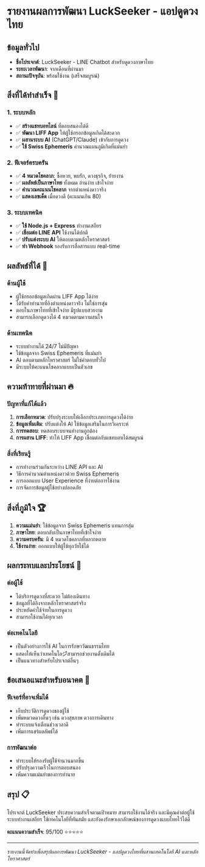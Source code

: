 # รายงานผลการพัฒนา LuckSeeker - แอปดูดวงไทย

## ข้อมูลทั่วไป
- **ชื่อโปรเจกต์**: LuckSeeker - LINE Chatbot สำหรับดูดวงภาษาไทย
- **ระยะเวลาพัฒนา**: จากเดือนที่ผ่านมา
- **สถานะปัจจุบัน**: พร้อมใช้งาน (เสร็จสมบูรณ์)

## สิ่งที่ได้ทำสำเร็จ 🎯

### 1. ระบบหลัก
- ✅ **สร้างแชทบอทไลน์** ที่ตอบสนองได้ดี
- ✅ **พัฒนา LIFF App** ให้ผู้ใช้กรอกข้อมูลเกิดได้สะดวก
- ✅ **ผสานระบบ AI** (ChatGPT/Claude) เข้ากับการดูดวง
- ✅ **ใช้ Swiss Ephemeris** คำนวณแผนภูมิเกิดที่แม่นยำ

### 2. ฟีเจอร์ครบครัน
- ✅ **4 หมวดโชคลาภ**: ซื้อหวย, พบรัก, ดวงธุรกิจ, ย้ายงาน
- ✅ **ผลลัพธ์เป็นภาษาไทย** ทั้งหมด อ่านง่าย เข้าใจง่าย
- ✅ **คำนวณคะแนนโชคลาภ** จากตำแหน่งดาวจริง
- ✅ **แสดงเลขเด็ด** เมื่อดวงดี (คะแนนเกิน 80)

### 3. ระบบเทคนิค
- ✅ **ใช้ Node.js + Express** ทำงานเสถียร
- ✅ **เชื่อมต่อ LINE API** ใช้งานได้ปกติ
- ✅ **ปรับแต่งระบบ AI** ให้ตอบตามหลักโหราศาสตร์
- ✅ **ทำ Webhook** รองรับการสื่อสารแบบ real-time

## ผลลัพธ์ที่ได้ 🌟

### ด้านผู้ใช้
- ผู้ใช้กรอกข้อมูลเกิดผ่าน LIFF App ได้ง่าย
- ได้รับคำทำนายที่อิงตำแหน่งดาวจริง ไม่ใช่การสุ่ม
- ตอบในภาษาไทยที่เข้าใจง่าย มีรูปแบบสวยงาม
- สามารถเลือกดูดวงได้ 4 หมวดตามความสนใจ

### ด้านเทคนิค
- ระบบทำงานได้ 24/7 ไม่มีปัญหา
- ใช้ข้อมูลจาก Swiss Ephemeris ที่แม่นยำ
- AI ตอบตามหลักโหราศาสตร์ ไม่ใช่คำตอบทั่วไป
- มีระบบให้คะแนนโชคลาภแบบเป็นตัวเลข

## ความท้าทายที่ผ่านมา 🔥

### ปัญหาที่แก้ได้แล้ว
1. **การเลือกหมวด**: ปรับปรุงระบบให้เลือกประเภทการดูดวงได้ง่าย
2. **ข้อมูลเพิ่มเติม**: ปรับแต่งให้ AI ใช้ข้อมูลเสริมในการวิเคราะห์
3. **การทดสอบ**: ทดสอบระบบจนทำงานถูกต้อง
4. **การผสาน LIFF**: ทำให้ LIFF App เชื่อมต่อกับแชทบอทได้สมบูรณ์

### สิ่งที่เรียนรู้
- การทำงานร่วมกันระหว่าง LINE API และ AI
- วิธีการคำนวณตำแหน่งดาวด้วย Swiss Ephemeris
- การออกแบบ User Experience ที่ง่ายต่อการใช้งาน
- การจัดการข้อมูลผู้ใช้อย่างปลอดภัย

## สิ่งที่ภูมิใจ 🏆

1. **ความแม่นยำ**: ใช้ข้อมูลจาก Swiss Ephemeris แทนการสุ่ม
2. **ภาษาไทย**: ตอบกลับเป็นภาษาไทยที่เข้าใจง่าย
3. **ความครบครัน**: มี 4 หมวดโชคลาภที่หลากหลาย
4. **ใช้งานง่าย**: ออกแบบให้ผู้ใช้ทุกวัยใช้ได้

## ผลกระทบและประโยชน์ 💫

### ต่อผู้ใช้
- ได้บริการดูดวงที่สะดวก ไม่ต้องเดินทาง
- ข้อมูลที่ได้อิงจากหลักโหราศาสตร์จริง
- ประหยัดค่าใช้จ่ายในการดูดวง
- สามารถใช้งานได้ทุกเวลา

### ต่อเทคโนโลยี
- เป็นตัวอย่างการใช้ AI ในการรักษาวัฒนธรรมไทย
- แสดงให้เห็นว่าเทคโนโลジีสามารถช่วยงานดั้งเดิมได้
- เป็นแนวทางสำหรับโปรเจกต์อื่นๆ

## ข้อเสนอแนะสำหรับอนาคต 🚀

### ฟีเจอร์ที่อาจเพิ่มได้
- เก็บประวัติการดูดวงของผู้ใช้
- เพิ่มหมวดดวงอื่นๆ เช่น ดวงสุขภาพ ดวงการเดินทาง
- ทำระบบแจ้งเตือนช่วงเวลาดี
- เพิ่มการแชร์ผลลัพธ์ได้

### การพัฒนาต่อ
- ทำระบบให้รองรับผู้ใช้จำนวนมากขึ้น
- ปรับปรุงความเร็วในการตอบสนอง
- เพิ่มความแม่นยำของการทำนาย

## สรุป 📋

โปรเจกต์ LuckSeeker ประสบความสำเร็จตามเป้าหมาย สามารถใช้งานได้จริง และมีคุณค่าต่อผู้ใช้ ระบบทำงานเสถียร ใช้เทคโนโลยีที่ทันสมัย และยังคงรักษาเอกลักษณ์ของการดูดวงแบบไทยไว้ได้ดี

**คะแนนความสำเร็จ**: 95/100 ⭐️⭐️⭐️⭐️⭐️

---
*รายงานนี้จัดทำเพื่อสรุปผลการพัฒนา LuckSeeker - แอปดูดวงไทยที่ผสานเทคโนโลยี AI และหลักโหราศาสตร์*